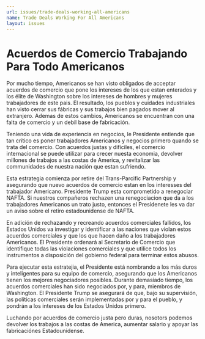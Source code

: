 ```yaml
---
url: issues/trade-deals-working-all-americans
name: Trade Deals Working For All Americans
layout: issues
---
```


#   Acuerdos de Comercio Trabajando Para Todo Americanos

Por mucho tiempo, Americanos se han visto obligados de acceptar acuerdos de comercio que pone los intereses de los
que estan enterados y los élite de Washington sobre los intereses de hombres y mujeres trabajadores de este pais.
El resultado, los pueblos y cuidades industriales han visto cerrar sus fábricas y sus trabajos bien pagados mover al extranjero.
 Ademas de estos cambios, Americanos se encuentran con una falta de comercio y un debil base de fabricación.

Teniendo una vida de experiencia en negocios, le Presidente entiende que tan crítico es poner trabajadores Americanos
y negocios primero quando se trata del comercio. Con acuerdos justas y difíciles, el comercio internacional se puede utilizar para
crecer nuesta economia, devolver millones de trabajos a las costas de America, y revitalizar las communidades de nuestra nación que estan sufriendo.


Esta estrategia comienza por retire del Trans-Parcific Partnership y asegurando que nuevo acuerdos de comercio estan
en los interesses del trabajador Americano. Presidente Trump esta comprometido a renegociar NAFTA.
Si nuestros compañeros rechazen una renegociacion que da a los trabajadores Americanos un trato justo,
entonces el Presidenete les va dar un aviso sobre el retiro estadounidense de NAFTA.

En adición de rechazando y recreando acuerdos comerciales fallidos, los Estados Unidos va investigar y identificar a las naciones que violan
estos acuerdos comerciales y que los que hacen daño a los trabajadores Americanos. El Presidente ordenará al Secretario de Comercio que identifique todas
 las violaciones comerciales y que utilice todos los instrumentos a disposición del gobierno federal para terminar estos abusos.

Para ejecutar esta estratejia, el Presidente está nombrando a los más duros y inteligentes para su equipo de comercio, asegurando que los
Americanos tienen los mejores negociadores posibles. Durante demasiado tiempo, los acuerdos comerciales han sido negociados por, y para,
 miembros de Washington. El Presidente Trump se asegurará de que, bajo su supervisión, las políticas comerciales serán implementadas por y para el pueblo,
y pondrán a los intereses de los Estados Unidos primero.

Luchando por acuerdos de comercio justa pero duras, nosotors podemos devolver los trabajos a las costas de America, aumentar
 salario y apoyar las fabricaciónes Estadounidense.

